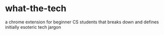 # what-the-tech
a chrome extension for beginner CS students that breaks down and defines initially esoteric tech jargon
